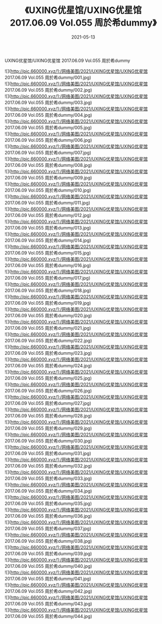 ﻿---
layout: post
title:  《UXING优星馆/UXING优星馆 2017.06.09 Vol.055 周於希dummy》
date:   2021-05-13
img: http://pic.660000.xyz/1:/网络美图/2021/UXING优星馆/UXING优星馆 2017.06.09 Vol.055 周於希dummy/000.jpg
categories: [美女, 清纯, 唯美]
---

UXING优星馆/UXING优星馆 2017.06.09 Vol.055 周於希dummy

 ![](http://pic.660000.xyz/1:/网络美图/2021/UXING优星馆/UXING优星馆 2017.06.09 Vol.055 周於希dummy/001.jpg) <br>![](http://pic.660000.xyz/1:/网络美图/2021/UXING优星馆/UXING优星馆 2017.06.09 Vol.055 周於希dummy/002.jpg) <br>![](http://pic.660000.xyz/1:/网络美图/2021/UXING优星馆/UXING优星馆 2017.06.09 Vol.055 周於希dummy/003.jpg) <br>![](http://pic.660000.xyz/1:/网络美图/2021/UXING优星馆/UXING优星馆 2017.06.09 Vol.055 周於希dummy/004.jpg) <br>![](http://pic.660000.xyz/1:/网络美图/2021/UXING优星馆/UXING优星馆 2017.06.09 Vol.055 周於希dummy/005.jpg) <br>![](http://pic.660000.xyz/1:/网络美图/2021/UXING优星馆/UXING优星馆 2017.06.09 Vol.055 周於希dummy/006.jpg) <br>![](http://pic.660000.xyz/1:/网络美图/2021/UXING优星馆/UXING优星馆 2017.06.09 Vol.055 周於希dummy/007.jpg) <br>![](http://pic.660000.xyz/1:/网络美图/2021/UXING优星馆/UXING优星馆 2017.06.09 Vol.055 周於希dummy/008.jpg) <br>![](http://pic.660000.xyz/1:/网络美图/2021/UXING优星馆/UXING优星馆 2017.06.09 Vol.055 周於希dummy/009.jpg) <br>![](http://pic.660000.xyz/1:/网络美图/2021/UXING优星馆/UXING优星馆 2017.06.09 Vol.055 周於希dummy/010.jpg) <br>![](http://pic.660000.xyz/1:/网络美图/2021/UXING优星馆/UXING优星馆 2017.06.09 Vol.055 周於希dummy/011.jpg) <br>![](http://pic.660000.xyz/1:/网络美图/2021/UXING优星馆/UXING优星馆 2017.06.09 Vol.055 周於希dummy/012.jpg) <br>![](http://pic.660000.xyz/1:/网络美图/2021/UXING优星馆/UXING优星馆 2017.06.09 Vol.055 周於希dummy/013.jpg) <br>![](http://pic.660000.xyz/1:/网络美图/2021/UXING优星馆/UXING优星馆 2017.06.09 Vol.055 周於希dummy/014.jpg) <br>![](http://pic.660000.xyz/1:/网络美图/2021/UXING优星馆/UXING优星馆 2017.06.09 Vol.055 周於希dummy/015.jpg) <br>![](http://pic.660000.xyz/1:/网络美图/2021/UXING优星馆/UXING优星馆 2017.06.09 Vol.055 周於希dummy/016.jpg) <br>![](http://pic.660000.xyz/1:/网络美图/2021/UXING优星馆/UXING优星馆 2017.06.09 Vol.055 周於希dummy/017.jpg) <br>![](http://pic.660000.xyz/1:/网络美图/2021/UXING优星馆/UXING优星馆 2017.06.09 Vol.055 周於希dummy/018.jpg) <br>![](http://pic.660000.xyz/1:/网络美图/2021/UXING优星馆/UXING优星馆 2017.06.09 Vol.055 周於希dummy/019.jpg) <br>![](http://pic.660000.xyz/1:/网络美图/2021/UXING优星馆/UXING优星馆 2017.06.09 Vol.055 周於希dummy/020.jpg) <br>![](http://pic.660000.xyz/1:/网络美图/2021/UXING优星馆/UXING优星馆 2017.06.09 Vol.055 周於希dummy/021.jpg) <br>![](http://pic.660000.xyz/1:/网络美图/2021/UXING优星馆/UXING优星馆 2017.06.09 Vol.055 周於希dummy/022.jpg) <br>![](http://pic.660000.xyz/1:/网络美图/2021/UXING优星馆/UXING优星馆 2017.06.09 Vol.055 周於希dummy/023.jpg) <br>![](http://pic.660000.xyz/1:/网络美图/2021/UXING优星馆/UXING优星馆 2017.06.09 Vol.055 周於希dummy/024.jpg) <br>![](http://pic.660000.xyz/1:/网络美图/2021/UXING优星馆/UXING优星馆 2017.06.09 Vol.055 周於希dummy/025.jpg) <br>![](http://pic.660000.xyz/1:/网络美图/2021/UXING优星馆/UXING优星馆 2017.06.09 Vol.055 周於希dummy/026.jpg) <br>![](http://pic.660000.xyz/1:/网络美图/2021/UXING优星馆/UXING优星馆 2017.06.09 Vol.055 周於希dummy/027.jpg) <br>![](http://pic.660000.xyz/1:/网络美图/2021/UXING优星馆/UXING优星馆 2017.06.09 Vol.055 周於希dummy/028.jpg) <br>![](http://pic.660000.xyz/1:/网络美图/2021/UXING优星馆/UXING优星馆 2017.06.09 Vol.055 周於希dummy/029.jpg) <br>![](http://pic.660000.xyz/1:/网络美图/2021/UXING优星馆/UXING优星馆 2017.06.09 Vol.055 周於希dummy/030.jpg) <br>![](http://pic.660000.xyz/1:/网络美图/2021/UXING优星馆/UXING优星馆 2017.06.09 Vol.055 周於希dummy/031.jpg) <br>![](http://pic.660000.xyz/1:/网络美图/2021/UXING优星馆/UXING优星馆 2017.06.09 Vol.055 周於希dummy/032.jpg) <br>![](http://pic.660000.xyz/1:/网络美图/2021/UXING优星馆/UXING优星馆 2017.06.09 Vol.055 周於希dummy/033.jpg) <br>![](http://pic.660000.xyz/1:/网络美图/2021/UXING优星馆/UXING优星馆 2017.06.09 Vol.055 周於希dummy/034.jpg) <br>![](http://pic.660000.xyz/1:/网络美图/2021/UXING优星馆/UXING优星馆 2017.06.09 Vol.055 周於希dummy/035.jpg) <br>![](http://pic.660000.xyz/1:/网络美图/2021/UXING优星馆/UXING优星馆 2017.06.09 Vol.055 周於希dummy/036.jpg) <br>![](http://pic.660000.xyz/1:/网络美图/2021/UXING优星馆/UXING优星馆 2017.06.09 Vol.055 周於希dummy/037.jpg) <br>![](http://pic.660000.xyz/1:/网络美图/2021/UXING优星馆/UXING优星馆 2017.06.09 Vol.055 周於希dummy/038.jpg) <br>![](http://pic.660000.xyz/1:/网络美图/2021/UXING优星馆/UXING优星馆 2017.06.09 Vol.055 周於希dummy/039.jpg) <br>![](http://pic.660000.xyz/1:/网络美图/2021/UXING优星馆/UXING优星馆 2017.06.09 Vol.055 周於希dummy/040.jpg) <br>![](http://pic.660000.xyz/1:/网络美图/2021/UXING优星馆/UXING优星馆 2017.06.09 Vol.055 周於希dummy/041.jpg) <br>![](http://pic.660000.xyz/1:/网络美图/2021/UXING优星馆/UXING优星馆 2017.06.09 Vol.055 周於希dummy/042.jpg) <br>![](http://pic.660000.xyz/1:/网络美图/2021/UXING优星馆/UXING优星馆 2017.06.09 Vol.055 周於希dummy/043.jpg) <br>![](http://pic.660000.xyz/1:/网络美图/2021/UXING优星馆/UXING优星馆 2017.06.09 Vol.055 周於希dummy/044.jpg) <br>